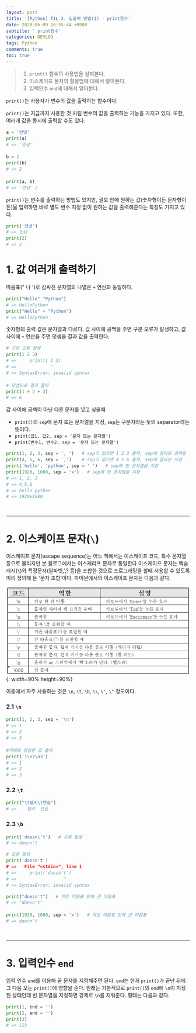 ```yaml
---
layout: post
title: '[Python] TIL 2. 입출력 방법(1) - print함수'
date: 2020-06-09 16:55:44 +0900
subtitle: ' print함수'
categories: DEVLOG
tags: Python
comments: true
toc: true
---
```


> 1. `print()` 함수의 사용법을 살펴본다.
> 2. 이스케이프 문자의 활용법에 대해서 알아본다.
> 3. 입력인수 `end`에 대해서 알아본다.

`print()`는 사용자가 변수의 값을 출력하는 함수이다.

`print()`는 지금까지 사용한 것 처럼 변수의 값을 출력하는 기능을 가지고 있다. 또한, 여러개 값을 동시에 출력할 수도 있다.

```python
a = '안녕'
print(a)
# => '안녕'

b = 2
print(b)
# => 2

print(a, b)
# => '안녕' 2
```

`print()`는 변수를 출력하는 방법도 있지만, 괄호 안에 원하는 값(숫자형이든 문자형이든)울 입력하면 바로 별도 변수 지정 없이 원하는 값을 출력해준다는 특징도 가지고 있다.

```python
print('안녕')
# => 안녕
print(2)
# => 2
```



# 1. 값 여러개 출력하기

따옴표(" 나 ')로 감싸진 문자열의 나열은 `+` 연산과 동일하다.

```python
print("Hello" "Python")
# => HelloPython
print("Hello" + "Python")
# => HelloPython
```

숫자형의 출력 값은 문자열과 다르다. 값 사이에 공백을 주면 구분 오류가 발생하고, 값 사이에 `+` 연산을 주면 덧셈을 결과 값을 출력한다. 

```python
# 구분 오류 발생
print(1 2 3)
# =>     print(1 2 3)
# =>             ^
# => SyntaxError: invalid syntax 

# 덧셈으로 결과 출력
print(1 + 2 + 3)
# => 6
```

값 사이에 공백이 아닌 다른 문자를 넣고 싶을때 

- `print()`의 `sep`에 문자 또는 문자열을 지정, `sep`는 구분자라는 뜻의 separator라는 뜻이다.
- `print(값1, 값2, sep = '문자 또는 문자열')`
- `print(변수1, 변수2, sep = '문자 또는 문자열')`

``` python
print(1, 2, 3, sep = ', ')   # sep이 없으면 1 2 3 출력, sep에 콤마와 공백을 지정
print(4, 5, 6, sep = ',')    # sep이 없으면 4 5 6 출력, sep에 콤마만 지정
print('hello', 'python', sep = ' ')   # sep에 빈 문자열을 지정
print(1920, 1080, sep = 'x')   # sep에 빈 문자열을 지정
# => 1, 2, 3
# => 4,5,6
# => hello python
# => 1920x1080
```

<br>

***

# 2. 이스케이프 문자(`\`)

  이스케이프 문자(escape sequence)는 어느 책에서는 이스케이프 코드, 특수 문자열 등으로 불리지만 본 블로그에서는 이스케리프 문자로 통일한다 이스케이프 문자는 백슬래시(`\`)와 특정문자(알파벳,',? 등)을 조합한 것으로 프로그래밍을 할때 사용할 수 있도록 미리 정의해 둔 '문자 조합'이다. 파이썬에서의 이스케이프 문자는 다음과 같다.

![title](/assets/img/DEVLOG/Python/TIL2/2020-06-09-Python-TIL2-1.png){: width=90% height=90%}

이중에서 자주 사용하는 것은 `\n`, `\t`, `\b`, `\\`, `\'`, `\"` 정도이다. 

###     2.1 `\n`

```python
print(1, 2, 3, sep = '\n')
# => 1
# => 2
# => 3

#아래와 동일한 값 출력
print('1\n2\n3')
# => 1
# => 2
# => 3
```

###     2.2 `\t`

```python
print("\t탭키\t연습")
# =>	탭키	연습
```

###     2.3 `\b`

```python
print('doesn\'t')   # 오류 발생
# => doesn't
```

```python
# 오류 발생
print('doesn't')   
# =>   File "<stdin>", line 1
# =>     print('doesn't')
# =>                  ^
# => SyntaxError: invalid syntax
```

```python
print("doesn't")   # 작은 따옴표 안에 큰 따옴표
# => "doesn't"

print(1920, 1080, sep = 'x')   # 작은 따옴표 안에 큰 따옴표
# => doesn"t
```

<br>

***

# 3. 입력인수 `end`

입력 인수 `end`를 이용해 끝 문자를 지정해주면 된다. `end`는 현재 `print()`가 끝난 뒤에 그 다음 오는 `print()`에 영향을 준다. 원래는 기본적으로 `print()`의 `end`에 `\n`이 지정된 상태인데 빈 문자열을 지정하면 강제로 `\n`를 지워준다. 형태는 다음과 같다.

```python
print(1, end = '')
print(2, end = '')
print(3)
# => 123
```